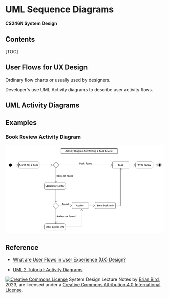 <h1>UML Sequence Diagrams</h1>

**CS246N System Design**

<h2>Contents</h2>

[TOC]

## User Flows for UX Design

Ordinary flow charts or usually used by designers.

Developer's use UML Activity diagrams to describe user activity flows.



## UML Activity Diagrams



## Examples

### Book Review Activity Diagram

![BookReviewActivityDiagram](Images/BookReviewActivityDiagram.png)

## Reference

- [What are User Flows in User Experience (UX) Design?](https://careerfoundry.com/en/blog/ux-design/what-are-user-flows/)

- [UML 2 Tutorial: Activity Diagrams](https://sparxsystems.com/resources/tutorials/uml2/activity-diagram.html)

  

[![Creative Commons License](https://i.creativecommons.org/l/by/4.0/88x31.png)](http://creativecommons.org/licenses/by/4.0/)
System Design Lecture Notes by [Brian Bird](https://profbird.dev), <time>2023</time>, are licensed under a [Creative Commons Attribution 4.0 International License](http://creativecommons.org/licenses/by/4.0/).
